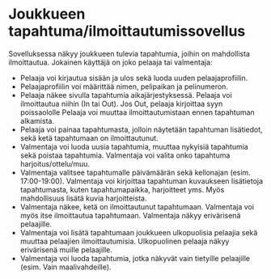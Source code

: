 # Joukkueen tapahtuma/ilmoittautumissovellus 

Sovelluksessa näkyy joukkueen tulevia tapahtumia, joihin on mahdollista ilmoittautua. Jokainen käyttäjä on joko pelaaja tai valmentaja:  

- Pelaaja voi kirjautua sisään ja ulos sekä luoda uuden pelaajaprofiilin.
- Pelaajaprofiilin voi määrittää nimen, pelipaikan ja pelinumeron. 
- Pelaaja näkee sivulla tapahtumia aikajärjestyksessä. Pelaaja voi ilmoittautua niihin (In tai Out). Jos Out, pelaaja kirjoittaa syyn poissaololle Pelaaja voi muuttaa ilmoittautumistaan ennen tapahtuman alkamista.
- Pelaaja voi painaa tapahtumasta, jolloin näytetään tapahtuman lisätiedot, sekä ketä tapahtumaan on ilmoittautunut.
- Valmentaja voi luoda uusia tapahtumia, muuttaa nykyisiä tapahtumia sekä poistaa tapahtumia. Valmentaja voi valita onko tapahtuma harjoitus/ottelu/muu.  
- Valmentaja valitsee tapahtumalle päivämäärän sekä kellonajan (esim. 17:00-19:00). Valmentaja voi kirjoittaa tapahtuman kuvaukseen lisätietoja tapahtumasta, kuten tapahtumapaikka, harjoitteet yms. Myös mahdollisuus lisätä kuvia harjoitteista.
- Valmentaja näkee, ketä on ilmoittautunut tapahtumaan. Valmentaja voi myös itse ilmoittautua tapahtumaan. Valmentaja näkyy erivärisenä pelaajille. 
- Valmentaja voi lisätä tapahtumaan joukkueen ulkopuolisia pelaajia sekä muuttaa pelaajien ilmoittautumisia. Ulkopuolinen pelaaja näkyy erivärisenä muille pelaajille.
- Valmentaja voi luoda tapahtumia, jotka näkyvät vain tietyille pelaajille (esim. Vain maalivahdeille). 

